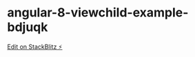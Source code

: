 # angular-8-viewchild-example-bdjuqk

[Edit on StackBlitz ⚡️](https://stackblitz.com/edit/angular-8-viewchild-example-bdjuqk)